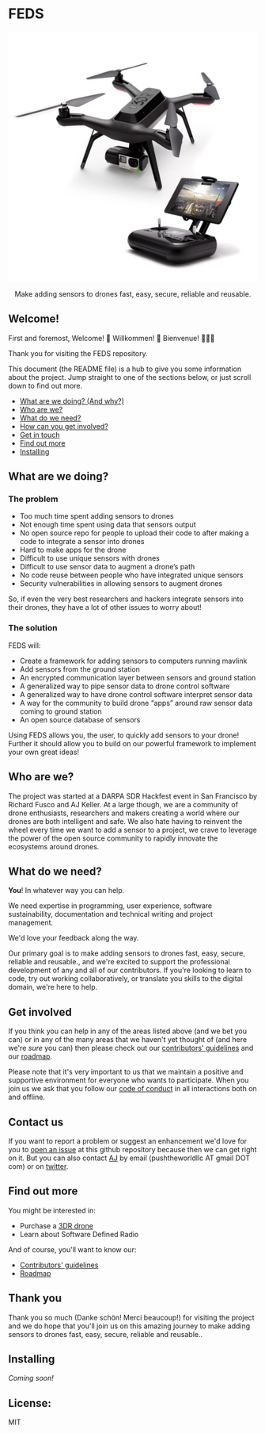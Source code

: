 # FEDS

<p align="center">
  <img alt="banner" src="/images/3DR-Solo-Combo_1024x1024.jpg/" width="1024">
</p>
<p align="center" href="">
  Make adding sensors to drones fast, easy, secure, reliable and reusable.
</p>

## Welcome!

First and foremost, Welcome! :tada: Willkommen! :confetti_ball: Bienvenue! :balloon::balloon::balloon:

Thank you for visiting the FEDS repository.

This document (the README file) is a hub to give you some information about the project. Jump straight to one of the sections below, or just scroll down to find out more.

* [What are we doing? (And why?)](#what-are-we-doing)
* [Who are we?](#who-are-we)
* [What do we need?](#what-do-we-need)
* [How can you get involved?](#get-involved)
* [Get in touch](#contact-us)
* [Find out more](#find-out-more)
* [Installing](#installing)

## What are we doing?

### The problem

* Too much time spent adding sensors to drones
* Not enough time spent using data that sensors output
* No open source repo for people to upload their code to after making a code to integrate a sensor into drones
* Hard to make apps for the drone
* Difficult to use unique sensors with drones
* Difficult to use sensor data to augment a drone’s path
* No code reuse between people who have integrated unique sensors
* Security vulnerabilities in allowing sensors to augment drones

So, if even the very best researchers and hackers integrate sensors into their drones, they have a lot of other issues to worry about!

### The solution

FEDS will:

* Create a framework for adding sensors to computers running mavlink
* Add sensors from the ground station
* An encrypted communication layer between sensors and ground station
* A generalized way to pipe sensor data to drone control software
* A generalized way to have drone control software interpret sensor data
* A way for the community to build drone “apps” around raw sensor data coming to ground station
* An open source database of sensors

Using FEDS allows you, the user, to quickly add sensors to your drone! Further it should allow you to build on our powerful framework to implement your own great ideas!

## Who are we?

The project was started at a DARPA SDR Hackfest event in San Francisco by Richard Fusco and AJ Keller. At a large though, we are a community of drone enthusiasts, researchers and makers creating a world where our drones are both intelligent and safe. We also hate having to reinvent the wheel every time we want to add a sensor to a project, we crave to leverage the power of the open source community to rapidly innovate the ecosystems around drones.

## What do we need?

**You**! In whatever way you can help.

We need expertise in programming, user experience, software sustainability, documentation and technical writing and project management.

We'd love your feedback along the way.

Our primary goal is to make adding sensors to drones fast, easy, secure, reliable and reusable., and we're excited to support the professional development of any and all of our contributors. If you're looking to learn to code, try out working collaboratively, or translate you skills to the digital domain, we're here to help.

## Get involved

If you think you can help in any of the areas listed above (and we bet you can) or in any of the many areas that we haven't yet thought of (and here we're *sure* you can) then please check out our [contributors' guidelines](CONTRIBUTING.md) and our [roadmap](ROADMAP.md).

Please note that it's very important to us that we maintain a positive and supportive environment for everyone who wants to participate. When you join us we ask that you follow our [code of conduct](CODE_OF_CONDUCT.md) in all interactions both on and offline.

## Contact us

If you want to report a problem or suggest an enhancement we'd love for you to [open an issue](../../issues) at this github repository because then we can get right on it. But you can also contact [AJ][link_aj_keller] by email (pushtheworldllc AT gmail DOT com) or on [twitter](https://twitter.com/aj-ptw).

## Find out more

You might be interested in:

* Purchase a [3DR drone][link_shop_3dr]
* Learn about Software Defined Radio

And of course, you'll want to know our:

* [Contributors' guidelines](CONTRIBUTING.md)
* [Roadmap](ROADMAP.md)

## Thank you

Thank you so much (Danke schön! Merci beaucoup!) for visiting the project and we do hope that you'll join us on this amazing journey to make adding sensors to drones fast, easy, secure, reliable and reusable..

## Installing

_Coming soon!_

## <a name="license"></a> License:

MIT

[link_aj_keller]: https://github.com/aj-ptw
[link_shop_3dr]: https://store.3dr.com/

